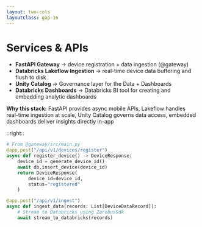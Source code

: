 ```yaml
---
layout: two-cols
layoutClass: gap-16
---
```


# Services & APIs

<v-clicks>

- **FastAPI Gateway** → device registration + data ingestion (@gateway)
- **Databricks Lakeflow Ingestion** → real-time device data buffering and flush to disk
- **Unity Catalog** → Governance layer for the Data + Dashboards
- **Databricks Dashboards** → Databricks BI tool for creating and embedding analytic dashboards

</v-clicks>

<div v-click class="mt-4 p-3 bg-gray-800 text-white rounded">
<strong>Why this stack:</strong> FastAPI provides async mobile APIs, Lakeflow handles real-time ingestion at scale, Unity Catalog governs data access, embedded dashboards deliver insights directly in-app
</div>

::right::

<div v-click class="mt-8">

```python
# From @gateway/src/main.py
@app.post("/api/v1/devices/register")
async def register_device() -> DeviceResponse:
    device_id = generate_device_id()
    await db.insert_device(device_id)
    return DeviceResponse(
        device_id=device_id,
        status="registered"
    )

@app.post("/api/v1/ingest")
async def ingest_data(records: List[DeviceDataRecord]):
    # Stream to Databricks using ZerobusSdk
    await stream_to_databricks(records)
```

</div>